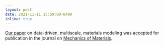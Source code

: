 ```yaml
---
layout: post
date: 2021-11-11 15:59:00-0400
inline: true
---
```


<a href="https://arxiv.org/pdf/2104.05918.pdf">Our paper</a> on data-driven, multiscale, materials modeling was accepted for publication 
in the journal on <a href="https://www.journals.elsevier.com/mechanics-of-materials">Mechanics of Materials</a>.